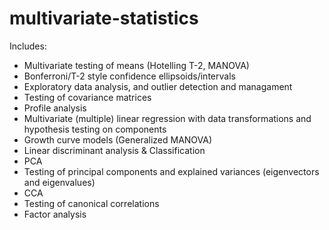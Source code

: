 # multivariate-statistics
Includes:
- Multivariate testing of means (Hotelling T-2, MANOVA)
- Bonferroni/T-2 style confidence ellipsoids/intervals
- Exploratory data analysis, and outlier detection and managament
- Testing of covariance matrices
- Profile analysis 
- Multivariate (multiple) linear regression with data transformations and hypothesis testing on components
- Growth curve models (Generalized MANOVA)
- Linear discriminant analysis & Classification 
- PCA
- Testing of principal components and explained variances (eigenvectors and eigenvalues)
- CCA
- Testing of canonical correlations
- Factor analysis
